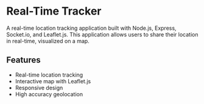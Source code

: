 # Real-Time Tracker

A real-time location tracking application built with Node.js, Express, Socket.io, and Leaflet.js. This application allows users to share their location in real-time, visualized on a map.

## Features

- Real-time location tracking
- Interactive map with Leaflet.js
- Responsive design
- High accuracy geolocation
